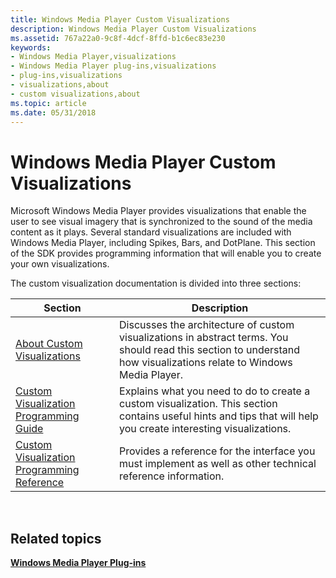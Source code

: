 ```yaml
---
title: Windows Media Player Custom Visualizations
description: Windows Media Player Custom Visualizations
ms.assetid: 767a22a0-9c8f-4dcf-8ffd-b1c6ec83e230
keywords:
- Windows Media Player,visualizations
- Windows Media Player plug-ins,visualizations
- plug-ins,visualizations
- visualizations,about
- custom visualizations,about
ms.topic: article
ms.date: 05/31/2018
---
```


# Windows Media Player Custom Visualizations

Microsoft Windows Media Player provides visualizations that enable the user to see visual imagery that is synchronized to the sound of the media content as it plays. Several standard visualizations are included with Windows Media Player, including Spikes, Bars, and DotPlane. This section of the SDK provides programming information that will enable you to create your own visualizations.

The custom visualization documentation is divided into three sections:



| Section                                                                                      | Description                                                                                                                                                          |
|----------------------------------------------------------------------------------------------|----------------------------------------------------------------------------------------------------------------------------------------------------------------------|
| [About Custom Visualizations](about-custom-visualizations.md)                               | Discusses the architecture of custom visualizations in abstract terms. You should read this section to understand how visualizations relate to Windows Media Player. |
| [Custom Visualization Programming Guide](custom-visualization-programming-guide.md)         | Explains what you need to do to create a custom visualization. This section contains useful hints and tips that will help you create interesting visualizations.     |
| [Custom Visualization Programming Reference](custom-visualization-programming-reference.md) | Provides a reference for the interface you must implement as well as other technical reference information.                                                          |



 

## Related topics

<dl> <dt>

[**Windows Media Player Plug-ins**](windows-media-player-plug-ins.md)
</dt> </dl>

 

 




